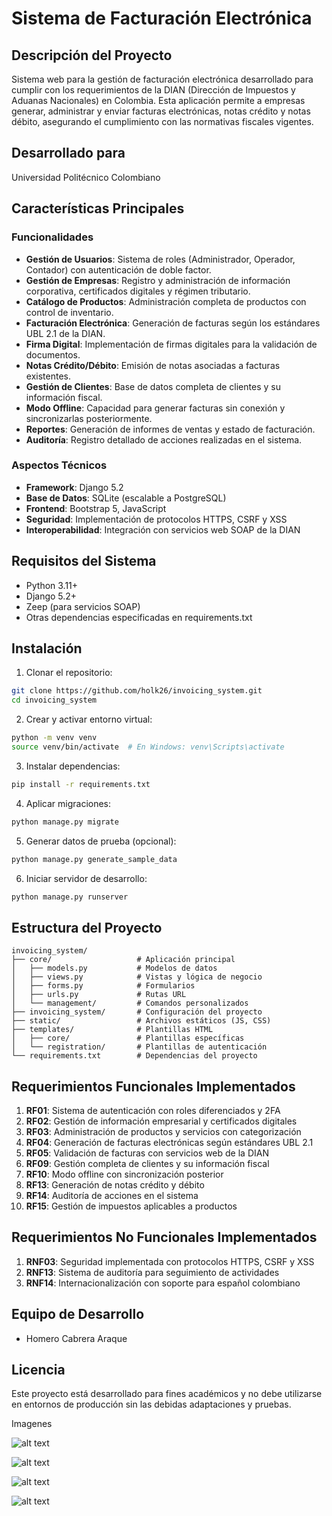 # Sistema de Facturación Electrónica

## Descripción del Proyecto
Sistema web para la gestión de facturación electrónica desarrollado para cumplir con los requerimientos de la DIAN (Dirección de Impuestos y Aduanas Nacionales) en Colombia. Esta aplicación permite a empresas generar, administrar y enviar facturas electrónicas, notas crédito y notas débito, asegurando el cumplimiento con las normativas fiscales vigentes.

## Desarrollado para
Universidad Politécnico Colombiano

## Características Principales

### Funcionalidades
- **Gestión de Usuarios**: Sistema de roles (Administrador, Operador, Contador) con autenticación de doble factor.
- **Gestión de Empresas**: Registro y administración de información corporativa, certificados digitales y régimen tributario.
- **Catálogo de Productos**: Administración completa de productos con control de inventario.
- **Facturación Electrónica**: Generación de facturas según los estándares UBL 2.1 de la DIAN.
- **Firma Digital**: Implementación de firmas digitales para la validación de documentos.
- **Notas Crédito/Débito**: Emisión de notas asociadas a facturas existentes.
- **Gestión de Clientes**: Base de datos completa de clientes y su información fiscal.
- **Modo Offline**: Capacidad para generar facturas sin conexión y sincronizarlas posteriormente.
- **Reportes**: Generación de informes de ventas y estado de facturación.
- **Auditoría**: Registro detallado de acciones realizadas en el sistema.

### Aspectos Técnicos
- **Framework**: Django 5.2
- **Base de Datos**: SQLite (escalable a PostgreSQL)
- **Frontend**: Bootstrap 5, JavaScript
- **Seguridad**: Implementación de protocolos HTTPS, CSRF y XSS
- **Interoperabilidad**: Integración con servicios web SOAP de la DIAN

## Requisitos del Sistema
- Python 3.11+
- Django 5.2+
- Zeep (para servicios SOAP)
- Otras dependencias especificadas en requirements.txt

## Instalación

1. Clonar el repositorio:
```bash
git clone https://github.com/holk26/invoicing_system.git
cd invoicing_system
```

2. Crear y activar entorno virtual:
```bash
python -m venv venv
source venv/bin/activate  # En Windows: venv\Scripts\activate
```

3. Instalar dependencias:
```bash
pip install -r requirements.txt
```

4. Aplicar migraciones:
```bash
python manage.py migrate
```

5. Generar datos de prueba (opcional):
```bash
python manage.py generate_sample_data
```

6. Iniciar servidor de desarrollo:
```bash
python manage.py runserver
```

## Estructura del Proyecto

```
invoicing_system/
├── core/                   # Aplicación principal
│   ├── models.py           # Modelos de datos
│   ├── views.py            # Vistas y lógica de negocio
│   ├── forms.py            # Formularios
│   ├── urls.py             # Rutas URL
│   └── management/         # Comandos personalizados
├── invoicing_system/       # Configuración del proyecto
├── static/                 # Archivos estáticos (JS, CSS)
├── templates/              # Plantillas HTML
│   ├── core/               # Plantillas específicas
│   └── registration/       # Plantillas de autenticación
└── requirements.txt        # Dependencias del proyecto
```

## Requerimientos Funcionales Implementados

1. **RF01**: Sistema de autenticación con roles diferenciados y 2FA
2. **RF02**: Gestión de información empresarial y certificados digitales
3. **RF03**: Administración de productos y servicios con categorización
4. **RF04**: Generación de facturas electrónicas según estándares UBL 2.1
5. **RF05**: Validación de facturas con servicios web de la DIAN
6. **RF09**: Gestión completa de clientes y su información fiscal
7. **RF10**: Modo offline con sincronización posterior
8. **RF13**: Generación de notas crédito y débito
9. **RF14**: Auditoría de acciones en el sistema
10. **RF15**: Gestión de impuestos aplicables a productos

## Requerimientos No Funcionales Implementados

1. **RNF03**: Seguridad implementada con protocolos HTTPS, CSRF y XSS
2. **RNF13**: Sistema de auditoría para seguimiento de actividades
3. **RNF14**: Internacionalización con soporte para español colombiano

## Equipo de Desarrollo
- Homero Cabrera Araque


## Licencia
Este proyecto está desarrollado para fines académicos y no debe utilizarse en entornos de producción sin las debidas adaptaciones y pruebas.

Imagenes

![alt text](<Screenshot 2025-04-29 at 12.21.47 AM-1.png>)

![alt text](<Screenshot 2025-04-29 at 12.23.50 AM.png>)

![alt text](<Screenshot 2025-04-29 at 12.24.40 AM.png>)

![alt text](<Screenshot 2025-04-29 at 12.24.25 AM.png>)
